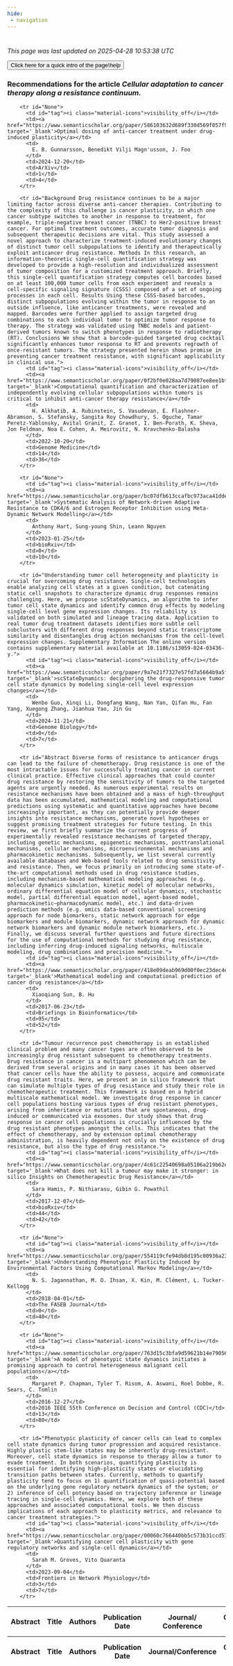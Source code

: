 ```yaml
---
hide:
 - navigation
---
```

<!DOCTYPE html>
#
<html lang="en">
<head>
  <meta charset="utf-8">
</head>

<body>
  <p>
  <i class="footer">This page was last updated on 2025-04-28 10:53:38 UTC</i>
  </p>
  
  <div class="note info" onclick="startIntro()">
    <p>
      <button type="button" class="buttons">
        <div style="display: flex; align-items: center;">
        Click here for a quick intro of the page! <i class="material-icons">help</i>
        </div>
      </button>
    </p>
  </div>

  <p>
  <h3 data-intro='Recommendations for the article'>
    Recommendations for the article <i>Cellular adaptation to cancer therapy along a resistance continuum.</i>
  </h3>
  <table id="table1" class="display wrap" style="width:100%">
  <thead>
    <tr>
        <th data-intro='Click to view the abstract (if available)'>Abstract</th>
        <th>Title</th>
        <th>Authors</th>
        <th>Publication Date</th>
        <th>Journal/ Conference</th>
        <th>Citation count</th>
        <th data-intro='Highest h-index among the authors'>Highest h-index</th>
    </tr>
  </thead>
  <tbody>
    
        <tr id="None">
          <td id="tag"><i class="material-icons">visibility_off</i></td>
          <td><a href="https://www.semanticscholar.org/paper/586103632d689f330d569f057f914a090bf47bb0" target='_blank'>Optimal dosing of anti-cancer treatment under drug-induced plasticity</a></td>
          <td>
            E. B. Gunnarsson, Benedikt Vilji Magn'usson, J. Foo
          </td>
          <td>2024-12-20</td>
          <td>ArXiv</td>
          <td>1</td>
          <td>4</td>
        </tr>
    
        <tr id="Background Drug resistance continues to be a major limiting factor across diverse anti-cancer therapies. Contributing to the complexity of this challenge is cancer plasticity, in which one cancer subtype switches to another in response to treatment, for example, triple-negative breast cancer (TNBC) to Her2-positive breast cancer. For optimal treatment outcomes, accurate tumor diagnosis and subsequent therapeutic decisions are vital. This study assessed a novel approach to characterize treatment-induced evolutionary changes of distinct tumor cell subpopulations to identify and therapeutically exploit anticancer drug resistance. Methods In this research, an information-theoretic single-cell quantification strategy was developed to provide a high-resolution and individualized assessment of tumor composition for a customized treatment approach. Briefly, this single-cell quantification strategy computes cell barcodes based on at least 100,000 tumor cells from each experiment and reveals a cell-specific signaling signature (CSSS) composed of a set of ongoing processes in each cell. Results Using these CSSS-based barcodes, distinct subpopulations evolving within the tumor in response to an outside influence, like anticancer treatments, were revealed and mapped. Barcodes were further applied to assign targeted drug combinations to each individual tumor to optimize tumor response to therapy. The strategy was validated using TNBC models and patient-derived tumors known to switch phenotypes in response to radiotherapy (RT). Conclusions We show that a barcode-guided targeted drug cocktail significantly enhances tumor response to RT and prevents regrowth of once-resistant tumors. The strategy presented herein shows promise in preventing cancer treatment resistance, with significant applicability in clinical use.">
          <td id="tag"><i class="material-icons">visibility_off</i></td>
          <td><a href="https://www.semanticscholar.org/paper/0f2bf0e028aa7d79087ee8ee1bf9c6a6ea3815c4" target='_blank'>Computational quantification and characterization of independently evolving cellular subpopulations within tumors is critical to inhibit anti-cancer therapy resistance</a></td>
          <td>
            H. Alkhatib, A. Rubinstein, S. Vasudevan, E. Flashner-Abramson, S. Stefansky, Sangita Roy Chowdhury, S. Oguche, Tamar Peretz-Yablonsky, Avital Granit, Z. Granot, I. Ben-Porath, K. Sheva, Jon Feldman, Noa E. Cohen, A. Meirovitz, N. Kravchenko‐Balasha
          </td>
          <td>2022-10-20</td>
          <td>Genome Medicine</td>
          <td>14</td>
          <td>36</td>
        </tr>
    
        <tr id="None">
          <td id="tag"><i class="material-icons">visibility_off</i></td>
          <td><a href="https://www.semanticscholar.org/paper/bc07dfb613ccafbc973aca41dde40873fb19fcc2" target='_blank'>Systematic Analysis of Network-driven Adaptive Resistance to CDK4/6 and Estrogen Receptor Inhibition using Meta-Dynamic Network Modelling</a></td>
          <td>
            Anthony Hart, Sung-young Shin, Leann Nguyen
          </td>
          <td>2023-01-25</td>
          <td>bioRxiv</td>
          <td>0</td>
          <td>10</td>
        </tr>
    
        <tr id="Understanding tumor cell heterogeneity and plasticity is crucial for overcoming drug resistance. Single-cell technologies enable analyzing cell states at a given condition, but catenating static cell snapshots to characterize dynamic drug responses remains challenging. Here, we propose scStateDynamics, an algorithm to infer tumor cell state dynamics and identify common drug effects by modeling single-cell level gene expression changes. Its reliability is validated on both simulated and lineage tracing data. Application to real tumor drug treatment datasets identifies more subtle cell subclusters with different drug responses beyond static transcriptome similarity and disentangles drug action mechanisms from the cell-level expression changes. Supplementary Information The online version contains supplementary material available at 10.1186/s13059-024-03436-y.">
          <td id="tag"><i class="material-icons">visibility_off</i></td>
          <td><a href="https://www.semanticscholar.org/paper/9a7e21f7327e57fd7a5664b9a5fd090102737fcd" target='_blank'>scStateDynamics: deciphering the drug-responsive tumor cell state dynamics by modeling single-cell level expression changes</a></td>
          <td>
            Wenbo Guo, Xinqi Li, Dongfang Wang, Nan Yan, Qifan Hu, Fan Yang, Xuegong Zhang, Jianhua Yao, Jin Gu
          </td>
          <td>2024-11-21</td>
          <td>Genome Biology</td>
          <td>0</td>
          <td>7</td>
        </tr>
    
        <tr id="Abstract Diverse forms of resistance to anticancer drugs can lead to the failure of chemotherapy. Drug resistance is one of the most intractable issues for successfully treating cancer in current clinical practice. Effective clinical approaches that could counter drug resistance by restoring the sensitivity of tumors to the targeted agents are urgently needed. As numerous experimental results on resistance mechanisms have been obtained and a mass of high-throughput data has been accumulated, mathematical modeling and computational predictions using systematic and quantitative approaches have become increasingly important, as they can potentially provide deeper insights into resistance mechanisms, generate novel hypotheses or suggest promising treatment strategies for future testing. In this review, we first briefly summarize the current progress of experimentally revealed resistance mechanisms of targeted therapy, including genetic mechanisms, epigenetic mechanisms, posttranslational mechanisms, cellular mechanisms, microenvironmental mechanisms and pharmacokinetic mechanisms. Subsequently, we list several currently available databases and Web-based tools related to drug sensitivity and resistance. Then, we focus primarily on introducing some state-of-the-art computational methods used in drug resistance studies, including mechanism-based mathematical modeling approaches (e.g. molecular dynamics simulation, kinetic model of molecular networks, ordinary differential equation model of cellular dynamics, stochastic model, partial differential equation model, agent-based model, pharmacokinetic–pharmacodynamic model, etc.) and data-driven prediction methods (e.g. omics data-based conventional screening approach for node biomarkers, static network approach for edge biomarkers and module biomarkers, dynamic network approach for dynamic network biomarkers and dynamic module network biomarkers, etc.). Finally, we discuss several further questions and future directions for the use of computational methods for studying drug resistance, including inferring drug-induced signaling networks, multiscale modeling, drug combinations and precision medicine.">
          <td id="tag"><i class="material-icons">visibility_off</i></td>
          <td><a href="https://www.semanticscholar.org/paper/418e09deab969d00f0ec23dec4e41c180b62d9a4" target='_blank'>Mathematical modeling and computational prediction of cancer drug resistance</a></td>
          <td>
            Xiaoqiang Sun, B. Hu
          </td>
          <td>2017-06-23</td>
          <td>Briefings in Bioinformatics</td>
          <td>95</td>
          <td>52</td>
        </tr>
    
        <tr id="Tumour recurrence post chemotherapy is an established clinical problem and many cancer types are often observed to be increasingly drug resistant subsequent to chemotherapy treatments. Drug resistance in cancer is a multipart phenomenon which can be derived from several origins and in many cases it has been observed that cancer cells have the ability to possess, acquire and communicate drug resistant traits. Here, we present an in silico framework that can simulate multiple types of drug resistance and study their role in chemotherapeutic treatment. This framework is based on a hybrid multiscale mathematical model. We investigate drug response in cancer cell populations hosting various types of drug resistant phenotypes, arising from inheritance or mutations that are spontaneous, drug-induced or communicated via exosomes. Our study shows that drug response in cancer cell populations is crucially influenced by the drug resistant phenotypes amongst the cells. This indicates that the effect of chemotherapy, and by extension optimal chemotherapy administration, is heavily dependent not only on the existence of drug resistance, but also the type of drug resistance.">
          <td id="tag"><i class="material-icons">visibility_off</i></td>
          <td><a href="https://www.semanticscholar.org/paper/4c61c22540698a05106a219b62e21c13e24dc65f" target='_blank'>What does not kill a tumour may make it stronger: in silico Insights on Chemotherapeutic Drug Resistance</a></td>
          <td>
            Sara Hamis, P. Nithiarasu, Gibin G. Powathil
          </td>
          <td>2017-12-07</td>
          <td>bioRxiv</td>
          <td>44</td>
          <td>42</td>
        </tr>
    
        <tr id="None">
          <td id="tag"><i class="material-icons">visibility_off</i></td>
          <td><a href="https://www.semanticscholar.org/paper/554119cfe94db8d195c00936a23240ef31a8250e" target='_blank'>Understanding Phenotypic Plasticity Induced by Environmental Factors Using Computational Markov Modeling</a></td>
          <td>
            N. S. Jagannathan, M. O. Ihsan, X. Kin, M. Clément, L. Tucker-Kellogg
          </td>
          <td>2018-04-01</td>
          <td>The FASEB Journal</td>
          <td>0</td>
          <td>40</td>
        </tr>
    
        <tr id="None">
          <td id="tag"><i class="material-icons">visibility_off</i></td>
          <td><a href="https://www.semanticscholar.org/paper/763d15c3bfa9d59621b14e79056f68201d678df7" target='_blank'>A model of phenotypic state dynamics initiates a promising approach to control heterogeneous malignant cell populations</a></td>
          <td>
            Margaret P. Chapman, Tyler T. Risom, A. Aswani, Roel Dobbe, R. Sears, C. Tomlin
          </td>
          <td>2016-12-27</td>
          <td>2016 IEEE 55th Conference on Decision and Control (CDC)</td>
          <td>13</td>
          <td>80</td>
        </tr>
    
        <tr id="Phenotypic plasticity of cancer cells can lead to complex cell state dynamics during tumor progression and acquired resistance. Highly plastic stem-like states may be inherently drug-resistant. Moreover, cell state dynamics in response to therapy allow a tumor to evade treatment. In both scenarios, quantifying plasticity is essential for identifying high-plasticity states or elucidating transition paths between states. Currently, methods to quantify plasticity tend to focus on 1) quantification of quasi-potential based on the underlying gene regulatory network dynamics of the system; or 2) inference of cell potency based on trajectory inference or lineage tracing in single-cell dynamics. Here, we explore both of these approaches and associated computational tools. We then discuss implications of each approach to plasticity metrics, and relevance to cancer treatment strategies.">
          <td id="tag"><i class="material-icons">visibility_off</i></td>
          <td><a href="https://www.semanticscholar.org/paper/00060c766440bb5c573b31ccd57a8f5bad3b7b7c" target='_blank'>Quantifying cancer cell plasticity with gene regulatory networks and single-cell dynamics</a></td>
          <td>
            Sarah M. Groves, Vito Quaranta
          </td>
          <td>2023-09-04</td>
          <td>Frontiers in Network Physiology</td>
          <td>3</td>
          <td>7</td>
        </tr>
    
  </tbody>
  <tfoot>
    <tr>
        <th>Abstract</th>
        <th>Title</th>
        <th>Authors</th>
        <th>Publication Date</th>
        <th>Journal/Conference</th>
        <th>Citation count</th>
        <th>Highest h-index</th>
    </tr>
  </tfoot>
  </table>
  </p>

</body>

<script>
var dataTableOptions = {
        initComplete: function () {
        this.api()
            .columns()
            .every(function () {
                let column = this;
 
                // Create select element
                let select = document.createElement('select');
                select.add(new Option(''));
                column.footer().replaceChildren(select);
 
                // Apply listener for user change in value
                select.addEventListener('change', function () {
                    column
                        .search(select.value, {exact: true})
                        .draw();
                });

                // keep the width of the select element same as the column
                select.style.width = '100%';
 
                // Add list of options
                column
                    .data()
                    .unique()
                    .sort()
                    .each(function (d, j) {
                        select.add(new Option(d));
                    });
            });
    },
    scrollX: false,
    scrollCollapse: true,
    paging: true,
    fixedColumns: true,
    columnDefs: [
        {"className": "dt-center", "targets": "_all"},
        // set width for both columns 0 and 1 as 25%
        { width: '5%', targets: 0 },
        { width: '25%', targets: 1 },
        { width: '20%', targets: 2 },
        { width: '10%', targets: 3 },
        { width: '20%', targets: 4 }

      ],
    pageLength: 10,
    layout: {
        topStart: {
            buttons: ['copy', 'csv', 'excel', 'pdf', 'print']
        }
    }
  }
  new DataTable('#table1', dataTableOptions);
  
  var table = $('#table1').DataTable();
  $('#table1 tbody').on('click', 'td:first-child', function () {
    var tr = $(this).closest('tr');
    var row = table.row( tr );

    var rowId = tr.attr('id');
    // alert(rowId);

    if (row.child.isShown()) {
      // This row is already open - close it.
      row.child.hide();
      tr.removeClass('shown');
      tr.find('td:first-child').html('<i class="material-icons">visibility_off</i>');
    } else {
      // Open row.
      // row.child('foo').show();
      var content = '<div class="child-row-content"><strong>Abstract:</strong> ' + rowId + '</div>';
      row.child(content).show();
      tr.addClass('shown');
      tr.find('td:first-child').html('<i class="material-icons">visibility</i>');
    }
  });
</script>
<style>
  .child-row-content {
    text-align: justify;
    text-justify: inter-word;
    word-wrap: break-word; /* Ensure long words are broken */
    white-space: normal; /* Ensure text wraps to the next line */
    max-width: 100%; /* Ensure content does not exceed the table width */
    padding: 10px; /* Optional: add some padding for better readability */
    /* font size */
    font-size: small;
  }
</style>
</html>